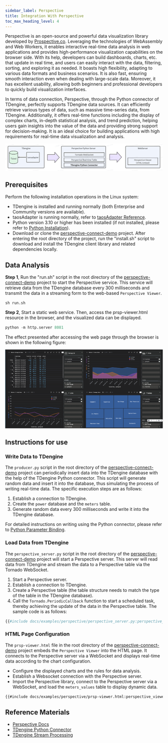 ```yaml
---
sidebar_label: Perspective
title: Integration With Perspective
toc_max_heading_level: 4
---
```


Perspective is an open-source and powerful data visualization library developed by [Prospective.co](https://www.perspective.co/). Leveraging the technologies of WebAssembly and Web Workers, it enables interactive real-time data analysis in web applications and provides high-performance visualization capabilities on the browser side. With its help, developers can build dashboards, charts, etc. that update in real time, and users can easily interact with the data, filtering, sorting, and exploring it as needed. It boasts high flexibility, adapting to various data formats and business scenarios. It is also fast, ensuring smooth interaction even when dealing with large-scale data. Moreover, it has excellent usability, allowing both beginners and professional developers to quickly build visualization interfaces.

In terms of data connection, Perspective, through the Python connector of TDengine, perfectly supports TDengine data sources. It can efficiently retrieve various types of data, such as massive time-series data, from TDengine. Additionally, it offers real-time functions including the display of complex charts, in-depth statistical analysis, and trend prediction, helping users gain insights into the value of the data and providing strong support for decision-making. It is an ideal choice for building applications with high requirements for real-time data visualization and analysis. 

![perspective-architecture](./perspective/prsp_architecture.webp)

## Prerequisites

Perform the following installation operations in the Linux system:

- TDengine is installed and running normally (both Enterprise and Community versions are available).
- taosAdapter is running normally, refer to [taosAdapter Reference](../../../tdengine-reference/components/taosadapter/).
- Python version 3.10 or higher has been installed (if not installed, please refer to [Python Installation](https://docs.python.org/)).
- Download or clone the [perspective-connect-demo](https://github.com/taosdata/perspective-connect-demo) project. After entering the root directory of the project, run the "install.sh" script to download and install the TDengine client library and related dependencies locally. 

## Data Analysis

**Step 1**, Run the "run.sh" script in the root directory of the [perspective-connect-demo](https://github.com/taosdata/perspective-connect-demo) project to start the Perspective service. This service will retrieve data from the TDengine database every 300 milliseconds and transmit the data in a streaming form to the web-based `Perspective Viewer`. 

```shell
sh run.sh
```

**Step 2**, Start a static web service. Then, access the prsp-viewer.html resource in the browser, and the visualized data can be displayed.

```python
python -m http.server 8081
```


The effect presented after accessing the web page through the browser is shown in the following figure:

![perspective-viewer](./perspective/prsp_view.webp)

## Instructions for use

### Write Data to TDengine

The `producer.py` script in the root directory of the [perspective-connect-demo](https://github.com/taosdata/perspective-connect-demo) project can periodically insert data into the TDengine database with the help of the TDengine Python connector. This script will generate random data and insert it into the database, thus simulating the process of writing real-time data. The specific execution steps are as follows:

1. Establish a connection to TDengine.
2. Create the `power` database and the `meters` table.
3. Generate random data every 300 milliseconds and write it into the TDengine database. 

For detailed instructions on writing using the Python connector, please refer to [Python Parameter Binding](../../../tdengine-reference/client-libraries/python/#parameter-binding). 

### Load Data from TDengine

The `perspective_server.py` script in the root directory of the [perspective-connect-demo](https://github.com/taosdata/perspective-connect-demo) project will start a Perspective server. This server will read data from TDengine and stream the data to a Perspective table via the Tornado WebSocket.

1. Start a Perspective server.
2. Establish a connection to TDengine.
3. Create a Perspective table (the table structure needs to match the type of the table in the TDengine database).
4. Call the `Tornado.PeriodicCallback` function to start a scheduled task, thereby achieving the update of the data in the Perspective table. The sample code is as follows: 


```python
{{#include docs/examples/perspective/perspective_server.py:perspective_server}}
```

### HTML Page Configuration

The `prsp-viewer.html` file in the root directory of the [perspective-connect-demo](https://github.com/taosdata/perspective-connect-demo) project embeds the `Perspective Viewer` into the HTML page. It connects to the Perspective server via a WebSocket and displays real-time data according to the chart configuration.

- Configure the displayed charts and the rules for data analysis.
- Establish a Websocket connection with the Perspective server.
- Import the Perspective library, connect to the Perspective server via a WebSocket, and load the `meters_values` table to display dynamic data. 

```html
{{#include docs/examples/perspective/prsp-viewer.html:perspective_viewer}}
```

## Reference Materials

- [Perspective Docs](https://perspective.finos.org/) 
- [TDengine Python Connector](../../../tdengine-reference/client-libraries/python/)
- [TDengine Stream Processing](../../../advanced-features/stream-processing/)
